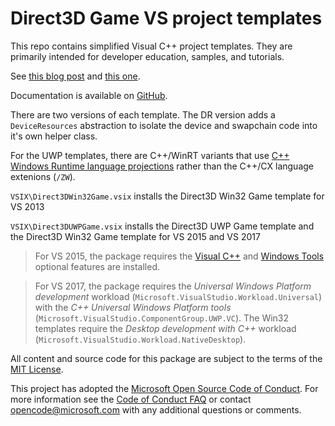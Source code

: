 # Direct3D Game VS project templates
This repo contains simplified Visual C++ project templates. They are primarily intended for developer education, samples, and tutorials.

See [this blog post](http://blogs.msdn.com/b/chuckw/archive/2015/01/06/direct3d-win32-game-visual-studio-template.aspx) and [this one](http://blogs.msdn.com/b/chuckw/archive/2015/12/17/direct3d-game-visual-studio-templates-redux.aspx).

Documentation is available on [GitHub](https://github.com/walbourn/directx-vs-templates/wiki).

There are two versions of each template. The DR version adds a ``DeviceResources`` abstraction to isolate the device and swapchain code into it's own helper class.

For the UWP templates, there are C++/WinRT variants that use [C++ Windows Runtime language projections](https://blogs.msdn.microsoft.com/vcblog/2016/10/13/cwinrt-available-on-github/) rather than the C++/CX language extenions (``/ZW``).

``VSIX\Direct3DWin32Game.vsix`` installs the Direct3D Win32 Game template for VS 2013

``VSIX\Direct3DUWPGame.vsix`` installs the Direct3D UWP Game template and the Direct3D Win32 Game template for VS 2015 and VS 2017

> For VS 2015, the package requires the [Visual C++](https://blogs.msdn.microsoft.com/vcblog/2015/07/24/setup-changes-in-visual-studio-2015-affecting-c-developers/) and [Windows Tools](https://blogs.msdn.microsoft.com/vcblog/2015/07/29/developing-for-windows-10-with-visual-c-2015/) optional features are installed.

> For VS 2017, the package requires the *Universal Windows Platform development* workload (``Microsoft.VisualStudio.Workload.Universal``) with the *C++ Universal Windows Platform tools* (``Microsoft.VisualStudio.ComponentGroup.UWP.VC``). The Win32 templates require the *Desktop development with C++* workload (``Microsoft.VisualStudio.Workload.NativeDesktop``).

All content and source code for this package are subject to the terms of the [MIT License](http://opensource.org/licenses/MIT).

This project has adopted the [Microsoft Open Source Code of Conduct](https://opensource.microsoft.com/codeofconduct/). For more information see the [Code of Conduct FAQ](https://opensource.microsoft.com/codeofconduct/faq/) or contact [opencode@microsoft.com](mailto:opencode@microsoft.com) with any additional questions or comments.
